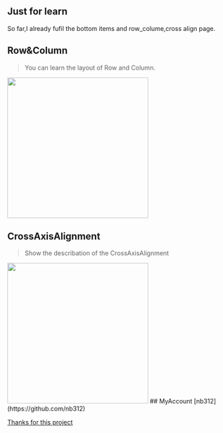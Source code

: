 ## Just for learn
So far,I already fufil  the bottom items and row_colume,cross align page.

## Row&Column 
> You can learn the layout of Row and Column.
<img src="https://github.com/nb312/flutter_layout/blob/master/screenshots/row_column.jpg" width="320">

## CrossAxisAlignment
> Show the describation of the CrossAxisAlignment
<img src="https://github.com/nb312/flutter_layout/blob/master/screenshots/cross_align.jpg" width="320">
## MyAccount   
[nb312](https://github.com/nb312)

[Thanks for this project](https://github.com/bizz84/layout-demo-flutter)


